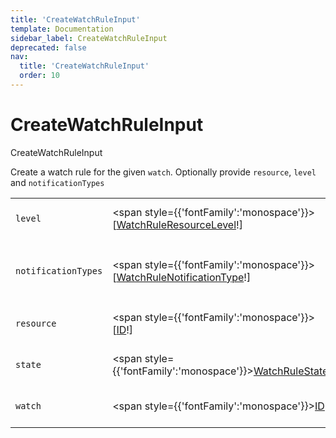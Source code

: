 ```yaml
---
title: 'CreateWatchRuleInput'
template: Documentation
sidebar_label: CreateWatchRuleInput
deprecated: false
nav:
  title: 'CreateWatchRuleInput'
  order: 10
---
```


# CreateWatchRuleInput

<div style={{'fontFamily':'monospace'}}><span style={{'fontSize':'1.5rem','fontWeight':500}}>CreateWatchRuleInput</span></div>



Create a watch rule for the given `watch`. Optionally provide `resource`, `level` and `notificationTypes`

| | | |
| -- | -- | -- |
| `level` | <span style={{'fontFamily':'monospace'}}>[<a href="/guardrails/docs/reference/graphql/enum/WatchRuleResourceLevel">WatchRuleResourceLevel</a>!]</span> | Optional `level` for the watch rule to create |
| `notificationTypes` | <span style={{'fontFamily':'monospace'}}>[<a href="/guardrails/docs/reference/graphql/enum/WatchRuleNotificationType">WatchRuleNotificationType</a>!]</span> | Option `notificationTypes` that the watch rule should filter by |
| `resource` | <span style={{'fontFamily':'monospace'}}>[<a href="/guardrails/docs/reference/graphql/scalar/ID">ID</a>!]</span> | Optional `resource` for the watch rule to create, as ids |
| `state` | <span style={{'fontFamily':'monospace'}}><a href="/guardrails/docs/reference/graphql/enum/WatchRuleState">WatchRuleState</a></span> | Optional `state` for the watch rule to create |
| `watch` | <span style={{'fontFamily':'monospace'}}><a href="/guardrails/docs/reference/graphql/scalar/ID">ID</a>!</span> | The `watch` to create the rule for, as an id |
